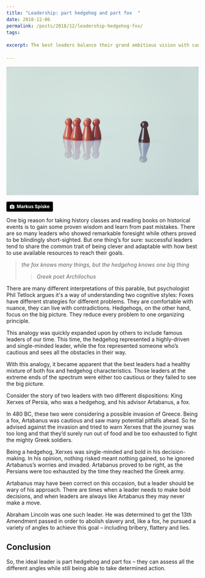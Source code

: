 ```yaml
---
title: "Leadership: part hedgehog and part fox  "
date: 2018-12-06
permalink: /posts/2018/12/leadership-hedgehog-fox/
tags:
 
excerpt: The best leaders balance their grand ambitious vision with caution and an attention to details

---
```


![Leaders](/images/photo-1541844053589-346841d0b34c.jpg "Leaders")

<a style="background-color:black;color:white;text-decoration:none;padding:4px 6px;font-family:-apple-system, BlinkMacSystemFont, &quot;San Francisco&quot;, &quot;Helvetica Neue&quot;, Helvetica, Ubuntu, Roboto, Noto, &quot;Segoe UI&quot;, Arial, sans-serif;font-size:12px;font-weight:bold;line-height:1.2;display:inline-block;border-radius:3px" href="https://unsplash.com/@markusspiske?utm_medium=referral&amp;utm_campaign=photographer-credit&amp;utm_content=creditBadge" target="_blank" rel="noopener noreferrer" title="Download free do whatever you want high-resolution photos from Markus Spiske"><span style="display:inline-block;padding:2px 3px"><svg xmlns="http://www.w3.org/2000/svg" style="height:12px;width:auto;position:relative;vertical-align:middle;top:-1px;fill:white" viewBox="0 0 32 32"><title>unsplash-logo</title><path d="M20.8 18.1c0 2.7-2.2 4.8-4.8 4.8s-4.8-2.1-4.8-4.8c0-2.7 2.2-4.8 4.8-4.8 2.7.1 4.8 2.2 4.8 4.8zm11.2-7.4v14.9c0 2.3-1.9 4.3-4.3 4.3h-23.4c-2.4 0-4.3-1.9-4.3-4.3v-15c0-2.3 1.9-4.3 4.3-4.3h3.7l.8-2.3c.4-1.1 1.7-2 2.9-2h8.6c1.2 0 2.5.9 2.9 2l.8 2.4h3.7c2.4 0 4.3 1.9 4.3 4.3zm-8.6 7.5c0-4.1-3.3-7.5-7.5-7.5-4.1 0-7.5 3.4-7.5 7.5s3.3 7.5 7.5 7.5c4.2-.1 7.5-3.4 7.5-7.5z"></path></svg></span><span style="display:inline-block;padding:2px 3px">Markus Spiske</span></a>

One big reason for taking history classes and reading books on historical events is to gain some proven wisdom and learn from past mistakes. There are so many leaders who  showed remarkable foresight while others proved to be blindingly short-sighted. But one thing’s for sure: successful leaders tend to share the common trait of being clever and adaptable with how best to use available resources to reach their goals.

> _the fox knows many things, but the hedgehog knows one big thing_
>
>> <cite>Greek poet Archilochus</cite>

There are many different interpretations of this parable, but psychologist Phil Tetlock argues it's a way of understanding two cognitive styles: Foxes have different strategies for different problems. They are comfortable with nuance, they can live with contradictions. Hedgehogs, on the other hand, focus on the big picture. They reduce every problem to one organizing principle.

This analogy was quickly expanded upon by others to include famous leaders of our time. This time, the hedgehog represented a highly-driven and single-minded leader, while the fox represented someone who’s cautious and sees all the obstacles in their way.

With this analogy, it became apparent that the best leaders had a healthy mixture of both fox and hedgehog characteristics. Those leaders at the extreme ends of the spectrum were either too cautious or they failed to see the big picture.

Consider the story of two leaders with two different dispositions: King Xerxes of Persia, who was a hedgehog, and his advisor Artabanus, a fox.

In 480 BC, these two were considering a possible invasion of Greece. Being a fox, Artabanus was cautious and saw many potential pitfalls ahead. So he advised against the invasion and tried to warn Xerxes that the journey was too long and that they’d surely run out of food and be too exhausted to fight the mighty Greek soldiers.

Being a hedgehog, Xerxes was single-minded and bold in his decision-making. In his opinion, nothing risked meant nothing gained, so he ignored Artabanus’s worries and invaded. Artabanus proved to be right, as the Persians were too exhausted by the time they reached the Greek army.

Artabanus may have been correct on this occasion, but a leader should be wary of his approach. There are times when a leader needs to make bold decisions, and when leaders are always like Artabanus they may never make a move.

Abraham Lincoln was one such leader. He was determined to get the 13th Amendment passed in order to abolish slavery and, like a fox, he pursued a variety of angles to achieve this goal – including bribery, flattery and lies.

## Conclusion

So, the ideal leader is part hedgehog and part fox – they can assess all the different angles while still being able to take determined action.


